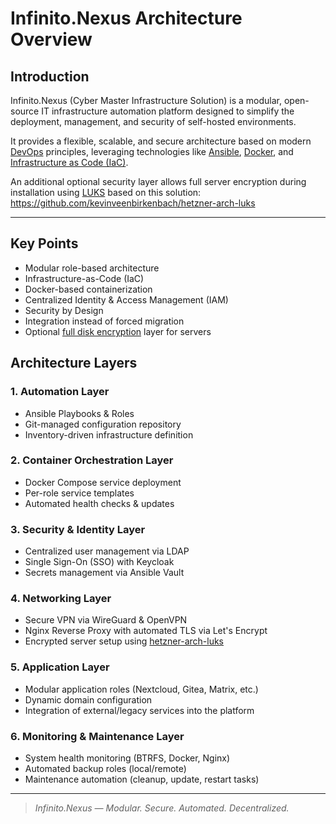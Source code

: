# Infinito.Nexus Architecture Overview

## Introduction

Infinito.Nexus (Cyber Master Infrastructure Solution) is a modular, open-source IT infrastructure automation platform designed to simplify the deployment, management, and security of self-hosted environments. 

It provides a flexible, scalable, and secure architecture based on modern [DevOps](https://en.wikipedia.org/wiki/DevOps) principles, leveraging technologies like [Ansible](https://en.wikipedia.org/wiki/Ansible_(software)), [Docker](https://en.wikipedia.org/wiki/Docker_(software)), and [Infrastructure as Code (IaC)](https://en.wikipedia.org/wiki/Infrastructure_as_code).

An additional optional security layer allows full server encryption during installation using [LUKS](https://en.wikipedia.org/wiki/Linux_Unified_Key_Setup) based on this solution:  
https://github.com/kevinveenbirkenbach/hetzner-arch-luks

---

## Key Points

- Modular role-based architecture
- Infrastructure-as-Code (IaC)
- Docker-based containerization
- Centralized Identity & Access Management (IAM)
- Security by Design
- Integration instead of forced migration
- Optional [full disk encryption](https://github.com/kevinveenbirkenbach/hetzner-arch-luks) layer for servers

## Architecture Layers

### 1. Automation Layer
- Ansible Playbooks & Roles  
- Git-managed configuration repository  
- Inventory-driven infrastructure definition  

### 2. Container Orchestration Layer
- Docker Compose service deployment  
- Per-role service templates  
- Automated health checks & updates  

### 3. Security & Identity Layer
- Centralized user management via LDAP  
- Single Sign-On (SSO) with Keycloak  
- Secrets management via Ansible Vault  

### 4. Networking Layer
- Secure VPN via WireGuard & OpenVPN  
- Nginx Reverse Proxy with automated TLS via Let's Encrypt  
- Encrypted server setup using [hetzner-arch-luks](https://github.com/kevinveenbirkenbach/hetzner-arch-luks)  

### 5. Application Layer
- Modular application roles (Nextcloud, Gitea, Matrix, etc.)  
- Dynamic domain configuration  
- Integration of external/legacy services into the platform  

### 6. Monitoring & Maintenance Layer
- System health monitoring (BTRFS, Docker, Nginx)  
- Automated backup roles (local/remote)  
- Maintenance automation (cleanup, update, restart tasks)  

---

> *Infinito.Nexus — Modular. Secure. Automated. Decentralized.*